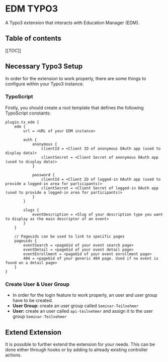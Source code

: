 # EDM TYPO3

A Typo3 extension that interacts with Education Manager (EDM).

## Table of contents

[[_TOC_]]
## Necessary Typo3 Setup

In order for the extension to work properly, there are some things to configure within your Typo3 instance.

### TypoScript

Firstly, you should create a root template that defines the following TypoScript constants:

```typoscript
plugin.tx_edm {
    edm {
        url = <URL of your EDM instance>

        auth {
            anonymous {
                clientId = <Client ID of anonymous OAuth app (used to display data)>
                clientSecret = <Client Secret of anonymous OAuth app (used to display data)>
            }

            password {
                clientId = <Client ID of logged-in OAuth app (used to provide a logged-in area for participants)>
                clientSecret = <Client Secret of logged-in OAuth app (used to provide a logged-in area for participants)>
            }
        }

        slugs {
            eventDescription = <Slug of your description type you want to display as the main descriptor of an event>
        }
    }

    // Pageuids can be used to link to specific pages
    pageuids {
        eventSearch = <pageUid of your event search page>
        eventDetail = <pageUid of your event detail page>
        eventEnrollment = <pageUid of your event enrollment page>
        404 = <pageUid of your generic 404 page. Used if no event is found on a detail page>
    }
}
```

### Create User & User Group

- In order for the login feature to work properly, an user and user group have to be created.
- **User Group:** create an user group called `Seminar-Teilnehmer`
- **User:** create an user called `api-teilnehmer` and assign it to the user group `Seminar-Teilnehmer`

## Extend Extension

It is possible to further extend the extension for your needs. This can be done either through hooks or by adding to already existing controller actions.
